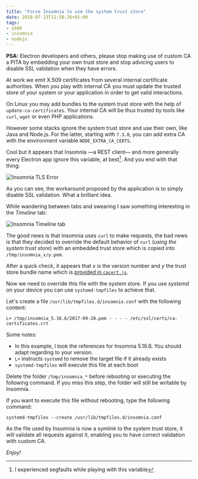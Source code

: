 ```yaml
---
title: "Force Insomnia to use the system trust store"
date: 2018-07-13T12:58:26+02:00
tags:
- x509
- insomnia
- nodejs
---
```


<div class="alert-warn">
   <strong>PSA:</strong> Electron developers and others, please stop making use
   of custom CA a PITA by embedding your own trust store and stop advicing
   users to disable SSL validation when they have errors.
</div>

At work we emit X.509 certificates from several internal certificate
authorities. When you play with internal CA you must update the trusted store
of your system or your application in order to get valid interactions.

On Linux you may add bundles to the system trust store with the help of
`update-ca-certificates`. Your internal CA will be thus trusted by tools like
`curl`, `wget` or even PHP applications.

However some stacks ignore the system trust store and use their own, like Java
and Node.js. For the latter, starting with `7.3.0`, you can add extra CA with
the environment variable `NODE_EXTRA_CA_CERTS`.

Cool but it appears that Insomnia —a REST client— and more generally every
Electron app ignore this variable, at best[^1]. And you end with that thing:

![Insomnia TLS Error]({attach}insomnia1.png)

As you can see, the workaround proposed by the application is to simply disable
SSL validation. What a brilliant idea.

While wandering between tabs and swearing I saw something interesting in the
_Timeline_ tab:

![Insomnia Timeline tab]({attach}insomnia2.png)

The good news is that Insomnia uses `curl` to make requests, the bad news is
that they decided to override the default behavior of `curl` (_using the system
trust store_) with an embedded trust store which is copied into
`/tmp/insomnia_x/y.pem`.

After a quick check, it appears that _x_ is the version number and _y_ the
trust store bundle name which is [provided in `cacert.js`][1].

Now we need to override this file with the system store. If you use _systemd_
on your device you can use `systemd-tmpfiles` to achieve that.

Let's create a file `/usr/lib/tmpfiles.d/insomnia.conf` with the following content:

``` text
L+ /tmp/insomnia_5.16.6/2017-09-20.pem - - - - /etc/ssl/certs/ca-certificates.crt
```

Some notes:

* In this example, I took the references for Insomnia 5.16.6. You should adapt
  regarding to your version.
* `L+` instructs `systemd` to remove the target file if it already exists
* `systemd-tmpfiles` will execute this file at each boot

Delete the folder `/tmp/insomnia_*` before rebooting or executing the following
command. If you miss this step, the folder will still be writable by Insomnia.

If you want to execute this file without rebooting, type the following command:

``` text
systemd-tmpfiles --create /usr/lib/tmpfiles.d/insomnia.conf
```

As the file used by Insomnia is now a symlink to the system trust store, it
will validate all requests against it, enabling you to have correct validation
with custom CA.

_Enjoy!_

[^1]: I experienced segfaults while playing with this variable

[1]: https://github.com/getinsomnia/insomnia/blob/develop/packages/insomnia-app/app/network/cacert.js
